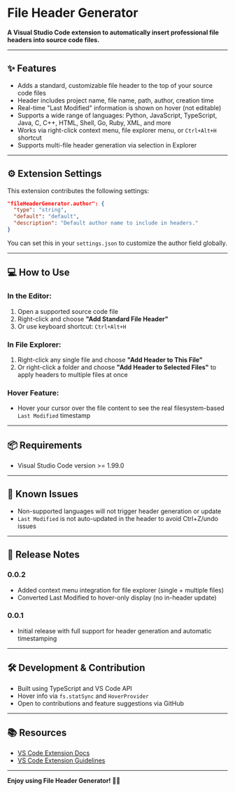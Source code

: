 # File Header Generator

**A Visual Studio Code extension to automatically insert professional file headers into source code files.**

---

## ✨ Features

* Adds a standard, customizable file header to the top of your source code files
* Header includes project name, file name, path, author, creation time
* Real-time "Last Modified" information is shown on hover (not editable)
* Supports a wide range of languages: Python, JavaScript, TypeScript, Java, C, C++, HTML, Shell, Go, Ruby, XML, and more
* Works via right-click context menu, file explorer menu, or `Ctrl+Alt+H` shortcut
* Supports multi-file header generation via selection in Explorer

---


## ⚙️ Extension Settings

This extension contributes the following settings:

```json
"fileHeaderGenerator.author": {
  "type": "string",
  "default": "default",
  "description": "Default author name to include in headers."
}
```

You can set this in your `settings.json` to customize the author field globally.

---

## 💻 How to Use

### In the Editor:

1. Open a supported source code file
2. Right-click and choose **"Add Standard File Header"**
3. Or use keyboard shortcut: `Ctrl+Alt+H`

### In File Explorer:

1. Right-click any single file and choose **"Add Header to This File"**
2. Or right-click a folder and choose **"Add Header to Selected Files"** to apply headers to multiple files at once

### Hover Feature:

* Hover your cursor over the file content to see the real filesystem-based `Last Modified` timestamp

---

## 📦 Requirements

* Visual Studio Code version >= 1.99.0

---

## 🚧 Known Issues

* Non-supported languages will not trigger header generation or update
* `Last Modified` is not auto-updated in the header to avoid Ctrl+Z/undo issues

---

## 📝 Release Notes

### 0.0.2

* Added context menu integration for file explorer (single + multiple files)
* Converted Last Modified to hover-only display (no in-header update)

### 0.0.1

* Initial release with full support for header generation and automatic timestamping

---

## 🛠️ Development & Contribution

* Built using TypeScript and VS Code API
* Hover info via `fs.statSync` and `HoverProvider`
* Open to contributions and feature suggestions via GitHub

---

## 📚 Resources

* [VS Code Extension Docs](https://code.visualstudio.com/api)
* [VS Code Extension Guidelines](https://code.visualstudio.com/api/references/extension-guidelines)

---

**Enjoy using File Header Generator! 🧐📝**
